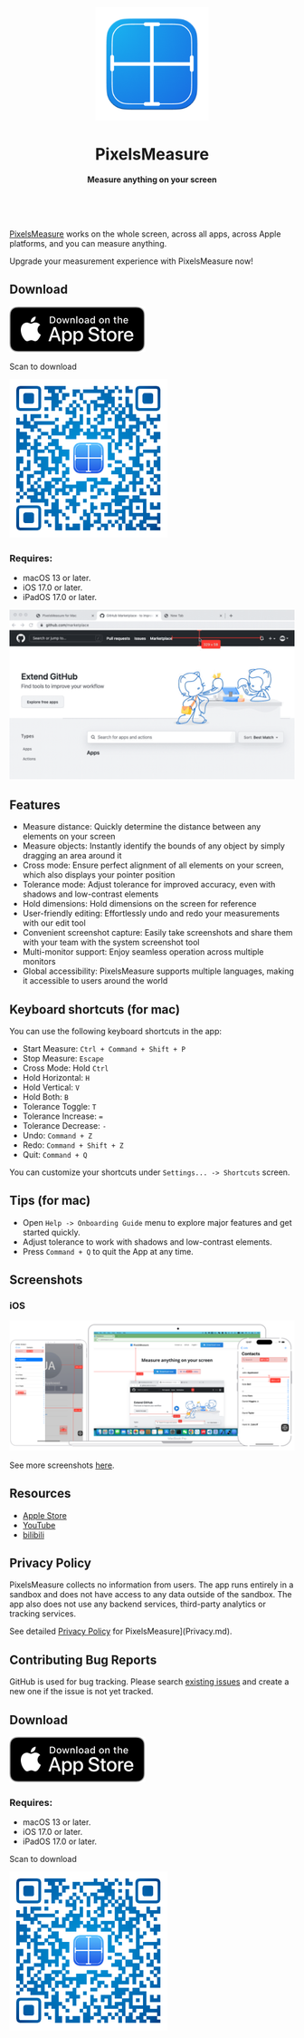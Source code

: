 <div align="center">
	<a href="https://apps.apple.com/app/pixelsmeasure/id1638740542">
		<img src="assets/images/PixelsMeasure.png" width="200" height="200">
	</a>
	<h1>PixelsMeasure</h1>
	<p>
		<b>Measure anything on your screen</b>
	</p>
	<br>
	<br>
	<br>
</div>

[PixelsMeasure][Apple_Store] works on the whole screen, across all apps, across Apple platforms, and you can measure anything.

Upgrade your measurement experience with PixelsMeasure now!

## Download

[![Download on the App Store](assets/images/download-on-app-store-badge.svg)][Apple_Store]

Scan to download

<img src="assets/qr-code/qr-code-blue.png" width="280"/>

### Requires:
- macOS 13 or later.
- iOS 17.0 or later.
- iPadOS 17.0 or later.

![PixelsMeasure](assets/images/PixelsMeasure.gif)

## Features

* Measure distance: Quickly determine the distance between any elements on your screen
* Measure objects: Instantly identify the bounds of any object by simply dragging an area around it
* Cross mode: Ensure perfect alignment of all elements on your screen, which also displays your pointer position
* Tolerance mode: Adjust tolerance for improved accuracy, even with shadows and low-contrast elements
* Hold dimensions: Hold dimensions on the screen for reference
* User-friendly editing: Effortlessly undo and redo your measurements with our edit tool
* Convenient screenshot capture: Easily take screenshots and share them with your team with the system screenshot tool
* Multi-monitor support: Enjoy seamless operation across multiple monitors
* Global accessibility: PixelsMeasure supports multiple languages, making it accessible to users around the world

## Keyboard shortcuts (for mac)

You can use the following keyboard shortcuts in the app:

* Start Measure: `Ctrl + Command + Shift + P`
* Stop Measure: `Escape`
* Cross Mode: Hold `Ctrl`
* Hold Horizontal: `H`
* Hold Vertical: `V`
* Hold Both: `B`
* Tolerance Toggle: `T`
* Tolerance Increase: `=`
* Tolerance Decrease: `-`
* Undo: `Command + Z`
* Redo: `Command + Shift + Z`
* Quit: `Command + Q`

You can customize your shortcuts under `Settings... -> Shortcuts` screen.

## Tips (for mac)

- Open `Help -> Onboarding Guide` menu to explore major features and get started quickly.
- Adjust tolerance to work with shadows and low-contrast elements.
- Press `Command + Q` to quit the App at any time.

## Screenshots

### iOS

![measure-distances](assets/platform.png)

See more screenshots [here](https://apps.apple.com/app/pixelsmeasure/id1638740542).

## Resources

- [Apple Store][Apple_Store]
- [YouTube](https://youtu.be/Y7_aRwq7gz4)
- [bilibili](https://www.bilibili.com/video/BV1WM411P71r)

## Privacy Policy

PixelsMeasure collects no information from users. The app runs entirely in a sandbox and does not have access to any data outside of the sandbox. The app also does not use any backend services, third-party analytics or tracking services.

See detailed [Privacy Policy](Privacy.md) for PixelsMeasure](Privacy.md).

## Contributing Bug Reports

GitHub is used for bug tracking. Please search [existing issues](https://github.com/zddhub/PixelsMeasure/issues) and create a new one if the issue is not yet tracked.

## Download

[![Download on the App Store](assets/images/download-on-app-store-badge.svg)][Apple_Store]

### Requires:
- macOS 13 or later.
- iOS 17.0 or later.
- iPadOS 17.0 or later.

Scan to download

<img src="assets/qr-code/qr-code-blue.png" width="280"/>

[Apple_Store]: https://apps.apple.com/app/pixelsmeasure/id1638740542
